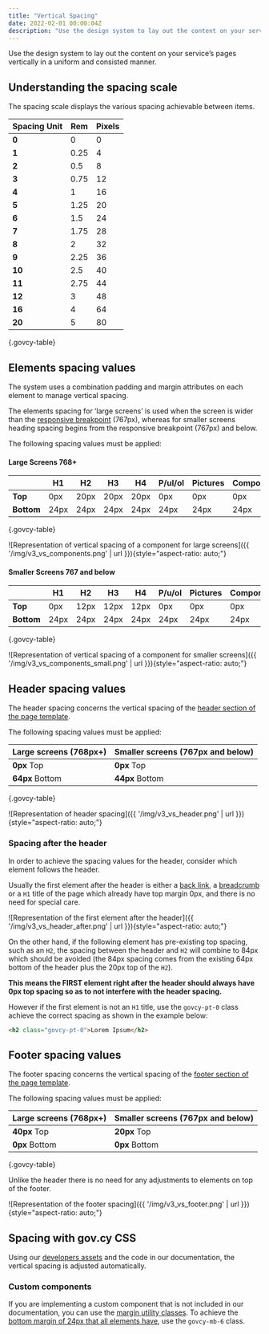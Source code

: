 ```yaml
---
title: "Vertical Spacing"
date: 2022-02-01 00:00:04Z
description: "Use the design system to lay out the content on your service’s pages vertically in a uniform and consisted manner."
--- 
```


Use the design system to lay out the content on your service’s pages vertically in a uniform and consisted manner.

## Understanding the spacing scale
The spacing scale displays the various spacing achievable between items.

|Spacing Unit|Rem|Pixels|
|---|---|---|
|**0**|0|0|
|**1**|0.25|4|
|**2**|0.5|8|
|**3**|0.75|12|
|**4**|1|16|
|**5**|1.25|20|
|**6**|1.5|24|
|**7**|1.75|28|
|**8**|2|32|
|**9**|2.25|36|
|**10**|2.5|40|
|**11**|2.75|44|
|**12**|3|48|
|**16**|4|64|
|**20**|5|80|

{.govcy-table}

## Elements spacing values
The system uses a combination padding and margin attributes on each element to manage vertical spacing.

The elements spacing for ‘large screens’ is used when the screen is wider than the [responsive breakpoint](../../getting-started/page-template/#responsive-breakpoint) (767px), whereas for smaller screens heading spacing begins from the responsive breakpoint (767px) and below.

The following spacing values must be applied:
#### Large Screens 768+

<div class="govcy-table-responsive">

|            | H1   | H2   | H3   | H4   | P/ul/ol | Pictures | Components |
| ---------- | ---- | ---- | ---- | ---- | ------- | -------- | ---------- |
| **Top**    | 0px  | 20px | 20px | 20px | 0px     | 0px      | 0px        |
| **Bottom** | 24px | 24px | 24px | 24px | 24px    | 24px     | 24px       |

{.govcy-table}
</div>

![Representation of vertical spacing of a component for large screens]({{ '/img/v3_vs_components.png' | url }}){style="aspect-ratio: auto;"}

#### Smaller Screens 767 and below
<div class="govcy-table-responsive">

|  | H1 | H2 | H3 | H4 | P/u/ol | Pictures | Components |
| ---- | ---- | ---- | ---- | ---- | ---- | ---- | ---- |
| **Top** | 0px | 12px | 12px | 12px | 0px | 0px | 0px |
| **Bottom** | 24px | 24px | 24px | 24px | 24px | 24px | 24px |

{.govcy-table}
</div>

![Representation of vertical spacing of a component for smaller screens]({{ '/img/v3_vs_components_small.png' | url }}){style="aspect-ratio: auto;"}

## Header spacing values
The header spacing concerns the vertical spacing of the [header section of the page template](../../getting-started/page-template/#sections). 

The following spacing values must be applied:

| Large screens (768px+) | Smaller screens (767px and below) |
| ---------------------- | --------------------------------- |
| **0px** Top            | **0px** Top                       |
| **64px** Bottom        | **44px** Bottom                   |

{.govcy-table}

![Representation of header spacing]({{ '/img/v3_vs_header.png' | url }}){style="aspect-ratio: auto;"}
### Spacing after the header
In order to achieve the spacing values for the header, consider which element follows the header. 

Usually the first element after the header is either a [back link](../../components/back_link/), a [breadcrumb](../../components/breadcrumbs/) or a `H1` title of the page which already have top margin 0px, and there is no need for special care.

![Representation of the first element after the header]({{ '/img/v3_vs_header_after.png' | url }}){style="aspect-ratio: auto;"}

On the other hand, if the following element has pre-existing top spacing, such as an `H2`, the spacing between the header and `H2` will combine to 84px which should be avoided (the 84px spacing comes from the existing 64px bottom of the header plus the 20px top of the `H2`). 

**This means the FIRST element right after the header should always have 0px top spacing so as to not interfere with the header spacing.**

However if the first element is not an `H1` title, use the `govcy-pt-0` class achieve the correct spacing as shown in the example below:

```html
<h2 class="govcy-pt-0">Lorem Ipsum</h2>
```
## Footer spacing values
The footer spacing concerns the vertical spacing of the [footer section of the page template](../../getting-started/page-template/#sections). 

The following spacing values must be applied:

|Large screens (768px+)|Smaller screens (767px and below)|
|---|---|
|**40px** Top|**20px** Top|
|**0px** Bottom|**0px** Bottom|

{.govcy-table}

Unlike the header there is no need for any adjustments to elements on top of the footer.

![Representation of the footer spacing]({{ '/img/v3_vs_footer.png' | url }}){style="aspect-ratio: auto;"}

## Spacing with gov.cy CSS
Using our [developers assets](../../getting-started/developer-assets) and the code in our documentation,  the vertical spacing is adjusted automatically.  

### Custom components 
If you are implementing a custom component that is not included in our documentation, you can use the [margin utility classes](../../css_utilities). To achieve the [bottom margin of 24px that all elements have](#elements-spacing-values), use the `govcy-mb-6` class. 
